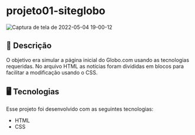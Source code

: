 # projeto01-siteglobo

![Captura de tela de 2022-05-04 19-00-12](https://user-images.githubusercontent.com/102394141/166832821-ff93cc8e-4b13-4ddb-aca7-76dde35a5b7f.png)

## 📝 Descrição

O objetivo era simular a página inicial do Globo.com usando as tecnologias requeridas. No arquivo HTML as notícias foram divididas em blocos para facilitar a modificação usando o CSS.

## 🖥️ Tecnologias

Esse projeto foi desenvolvido com as seguintes tecnologias:

- HTML
- CSS
